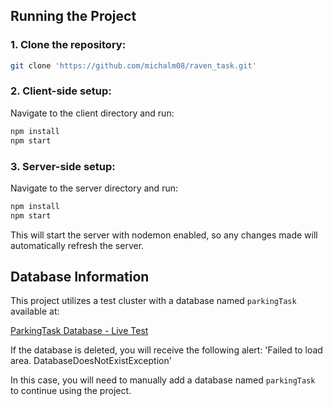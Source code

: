 ## Running the Project

### 1. Clone the repository:

```bash
git clone 'https://github.com/michalm08/raven_task.git'
```

### 2. Client-side setup:
Navigate to the client directory and run:
```bash
npm install
npm start
```

### 3. Server-side setup:
Navigate to the server directory and run:
```bash
npm install
npm start
```
This will start the server with nodemon enabled, so any changes made will automatically refresh the server.

## Database Information

This project utilizes a test cluster with a database named `parkingTask` available at:

[ParkingTask Database - Live Test](http://live-test.ravendb.net/studio/index.html#databases/documents?&database=parkingTask)

If the database is deleted, you will receive the following alert:
'Failed to load area. DatabaseDoesNotExistException'

In this case, you will need to manually add a database named `parkingTask` to continue using the project.
